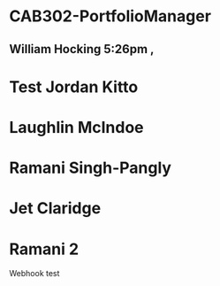 ﻿# CAB302-PortfolioManager
## William Hocking 5:26pm ,
# Test Jordan Kitto

# Laughlin McIndoe
# Ramani Singh-Pangly
# Jet Claridge
# Ramani 2

Webhook test

